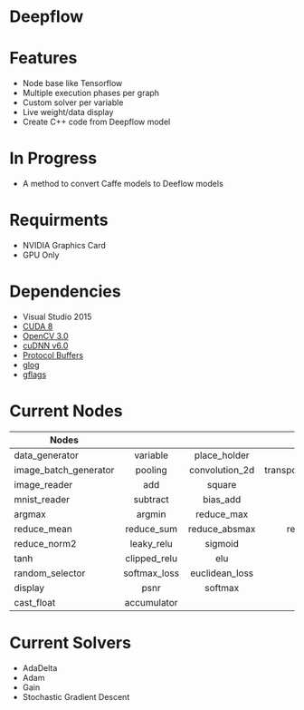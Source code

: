 # Deepflow

# Features

- Node base like Tensorflow
- Multiple execution phases per graph
- Custom solver per variable
- Live weight/data display
- Create C++ code from Deepflow model

# In Progress

- A method to convert Caffe models to Deeflow models

# Requirments

- NVIDIA Graphics Card
- GPU Only

# Dependencies

- Visual Studio 2015
- [CUDA 8](https://developer.nvidia.com/cuda-toolkit)
- [OpenCV 3.0](http://opencv.org/opencv-3-0.html)
- [cuDNN v6.0](https://developer.nvidia.com/rdp/cudnn-download)
- [Protocol Buffers](https://github.com/google/protobuf)
- [glog](https://github.com/google/glog)
- [gflags](https://github.com/gflags/gflags)

# Current Nodes

| Nodes                 |                |                 |                   |
|-----------------------|:--------------:|:---------------:|------------------:|
| data_generator        | variable       | place_holder    | conv2d            |
| image_batch_generator | pooling        | convolution_2d  | transposed_conv2d |
| image_reader          | add            | square          | matmult           |
| mnist_reader          | subtract       | bias_add        | dropout           |
| argmax                | argmin         | reduce_max      | reduce_min        |
| reduce_mean           | reduce_sum     | reduce_absmax   | reduce_norm1      |
| reduce_norm2          | leaky_relu     | sigmoid         | relu              |
| tanh                  | clipped_relu   | elu             | phaseplexer       |
| random_selector       | softmax_loss   | euclidean_loss  | print             |
| display               | psnr           | softmax         | equal             |
| cast_float            | accumulator    |                 |                   |

# Current Solvers

- AdaDelta
- Adam
- Gain
- Stochastic Gradient Descent
